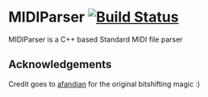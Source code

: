 # MIDIParser [![Build Status](https://travis-ci.org/MicroTransactionsMatterToo/midiparser-cpp.svg?branch=master)](https://travis-ci.org/MicroTransactionsMatterToo/midiparser-cpp)

MIDIParser is a C++ based Standard MIDI file parser

## Acknowledgements

Credit goes to [afandian](http://github.com/afandian/go-midi) for the original bitshifting magic :)